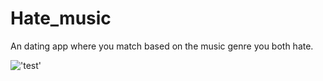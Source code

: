 # Hate_music
An dating app where you match based on the music genre you both hate.

!['test'](readme-assets/delete-this.gif)
